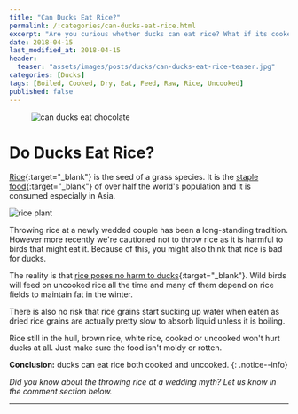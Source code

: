```yaml
---
title: "Can Ducks Eat Rice?"
permalink: /:categories/can-ducks-eat-rice.html
excerpt: "Are you curious whether ducks can eat rice? What if its cooked or uncooked? Discover if you can feed rice to a duck."
date: 2018-04-15
last_modified_at: 2018-04-15
header:
  teaser: "assets/images/posts/ducks/can-ducks-eat-rice-teaser.jpg"
categories: [Ducks]
tags: [Boiled, Cooked, Dry, Eat, Feed, Raw, Rice, Uncooked]
published: false
---
```


<figure>
  <img src="{{ site.url }}/assets/images/posts/ducks/can-ducks-eat-rice.jpg" alt="can ducks eat chocolate" class="title-banner">
</figure>

# Do Ducks Eat Rice?

[Rice](https://en.wikipedia.org/wiki/Rice){:target="_blank"} is the seed of a grass species. It is the [staple food](https://en.wikipedia.org/wiki/Staple_food){:target="_blank"} of over half the world's population and it is consumed especially in Asia.

<img src="{{ site.url }}/assets/images/posts/food/rice-plant.jpg" alt="rice plant" class="align-right">

Throwing rice at a newly wedded couple has been a long-standing tradition. However more recently we're cautioned not to throw rice as it is harmful to birds that might eat it. Because of this, you might also think that rice is bad for ducks.

The reality is that [rice poses no harm to ducks](http://mentalfloss.com/article/31421/does-wedding-rice-really-make-birds-explode){:target="_blank"}. Wild birds will feed on uncooked rice all the time and many of them depend on rice fields to maintain fat in the winter.

There is also no risk that rice grains start sucking up water when eaten as dried rice grains are actually pretty slow to absorb liquid unless it is boiling.

Rice still in the hull, brown rice, white rice, cooked or uncooked won't hurt ducks at all. Just make sure the food isn't moldy or rotten.

**Conclusion:** ducks can eat rice both cooked and uncooked. 
{: .notice--info}

_Did you know about the throwing rice at a wedding myth? Let us know in the comment section below._

---
